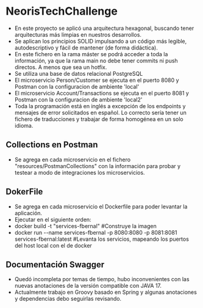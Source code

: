 # NeorisTechChallenge
- En este proyecto se aplicó una arquitectura hexagonal, buscando tener arquitecturas más limpias en nuestros desarrollos.
- Se aplican los principios SOLID impulsando a un código más legible, autodescriptivo y fácil de mantener (de forma didáctica).
- En este fichero en la rama máster se podrá acceder a toda la información, ya que la rama main no debe tener commits ni push directos. A menos que sea un hotfix.
- Se utiliza una base de datos relacional PostgreSQL
- El microservicio Person/Customer se ejecuta en el puerto 8080 y Postman con la configuracion de ambiente 'local'
- El microservicio Account/Transactions se ejecuta en el puerto 8081 y Postman con la configuracion de ambiente 'local2'
- Toda la programación está en inglés a excepción de los endpoints y mensajes de error solicitados en español. Lo correcto sería tener un fichero de traducciones y trabajar de forma homogénea en un solo idioma.

## Collections en Postman
- Se agrega en cada microservicio en el fichero "resources/PostmanCollections" con la información para probar y testear a modo de integraciones los microservicios.

## DokerFile
- Se agrega en cada microservicio el Dockerfile para poder levantar la aplicación.
- Ejecutar en el siguiente orden:
- docker build -t "services-fbernal" #Construye la imagen
- docker run --name services-fbernal -p 8080:8080 -p 8081:8081 services-fbernal:latest #Levanta los servicios, mapeando los puertos del host local con el de docker

## Documentación Swagger
- Quedó incompleta por temas de tiempo, hubo inconvenientes con las nuevas anotaciones de la versión compatible con JAVA 17.
- Actualmente trabajo en Groovy basado en Spring y algunas anotaciones y dependencias debo seguirlas revisando.
